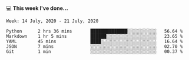 💻 **This week I've done...**

<!--START_SECTION:waka-->
```text
Week: 14 July, 2020 - 21 July, 2020

Python      2 hrs 36 mins       ██████████████░░░░░░░░░░░   56.64 % 
Markdown    1 hr 5 mins         ██████░░░░░░░░░░░░░░░░░░░   23.65 % 
YAML        45 mins             ████░░░░░░░░░░░░░░░░░░░░░   16.64 % 
JSON        7 mins              ░░░░░░░░░░░░░░░░░░░░░░░░░   02.70 % 
Git         1 min               ░░░░░░░░░░░░░░░░░░░░░░░░░   00.37 %
```
<!--END_SECTION:waka-->
